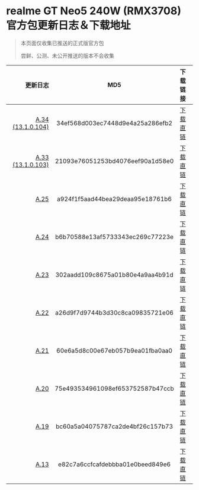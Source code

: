 # realme GT Neo5 240W (RMX3708) 官方包更新日志＆下载地址

> 本页面仅收集已推送的正式版官方包
> 
> 尝鲜、公测、未公开推送的版本不会收集

更新日志 | MD5 | 下载链接
-------:|:-------------:|:--------
[A.34 (13.1.0.104)](https://gauss-compotacostauto-cn.allawnfs.com/remove-6e4e6acd06d0ba8a951ce12b8745188d/component-ota/23/04/28/97973b810cd34b8e8e0049eefa3cf978.html) | 34ef568d003ec7448d9e4a25a286efb2 | [下载直链](https://gauss-componentotacostmanual-cn.allawnfs.com/remove-6e4e6acd06d0ba8a951ce12b8745188d/component-ota/23/04/27/acfc8204d1354ebb92d8de795df36e28.zip)
[A.33 (13.1.0.103)](https://gauss-compotacostauto-cn.allawnfs.com/remove-b1a2f69e18ab9c51beb4bf2a830d6e6e/component-ota/23/04/24/f686a33a3ff54f3c9572da36b9aded4c.html) | 21093e76051253bd4076eef90a1d58e0 | [下载直链](https://gauss-componentotacostmanual-cn.allawnfs.com/remove-b1a2f69e18ab9c51beb4bf2a830d6e6e/component-ota/23/04/24/2094af6909d44be1910e8d6ac915c461.zip)
[A.25](https://gauss-compotacostauto-cn.allawnfs.com/remove-bf85f6c43fbd3773dba1fbe18fde02d4/component-ota/23/03/25/2b2ebcf31d4043dda4ddda44b9f2b960.html) | a924f1f5aad44bea29deaa95e18761b6 | [下载直链](https://gauss-componentotacostmanual-cn.allawnfs.com/remove-0972c086f419c9fc6c7c9f9750e80103/component-ota/23/03/24/3c43461bef034fe7b8f518310b528b39.zip)
[A.24](https://gauss-compotacostauto-cn.allawnfs.com/remove-dded2c6ee964f584ac072df1eb1df34b/component-ota/23/03/20/fd77c5899e5848108b02ebe00504cfec.html) | b6b70588e13af5733343ec269c77223e | [下载直链](https://gauss-componentotacostmanual-cn.allawnfs.com/remove-dded2c6ee964f584ac072df1eb1df34b/component-ota/23/03/17/9956f8d90e984317b59e97d272832408.zip)
[A.23](https://gauss-compotacostauto-cn.allawnfs.com/remove-ee42fce4bf4ec90feca6b6bac6383154/component-ota/23/03/07/191570bfd41a4feda5b196ca6b85ba8c.html) | 302aadd109c8675a01b80e4a9aa4b91d | [下载直链](https://gauss-componentotacostmanual-cn.allawnfs.com/remove-ee42fce4bf4ec90feca6b6bac6383154/component-ota/23/03/06/12dcedb6b4d745b18d3666bd44baf616.zip)
[A.22](https://gauss-compotacostauto-cn.allawnfs.com/remove-653983a4b9645c9632c0df9c085b5d5f/component-ota/23/03/01/fd6d74f9ff7248e88bb92d0b362f0266.html) | a26d9f7d9744b3d30c8ca09835721e06 | [下载直链](https://gauss-componentotacostmanual-cn.allawnfs.com/remove-653983a4b9645c9632c0df9c085b5d5f/component-ota/23/02/28/28e6c428599144928d685548dc25c03d.zip)
[A.21](https://gauss-compotacostauto-cn.allawnfs.com/remove-4c93c1cb47acde919436dcb6e29ae2b9/component-ota/23/02/25/1636c9f81e464b7795a0cb87cdc69b35.html) | 60e6a5d8c00e67eb057b9ea01fba0aa0 | [下载直链](https://gauss-componentotacostmanual-cn.allawnfs.com/remove-4c93c1cb47acde919436dcb6e29ae2b9/component-ota/23/02/23/8c66e6208b77479bb8e19629904b7fad.zip)
[A.20](https://gauss-compotacostauto-cn.allawnfs.com/remove-4d3837b353941ae8d94a4457255e1de2/component-ota/23/02/17/61680dce7ece4b35bd35b662f2148dad.html) | 75e493534961098ef653752587b47ccb | [下载直链](https://gauss-componentotacostmanual-cn.allawnfs.com/remove-4d3837b353941ae8d94a4457255e1de2/component-ota/23/02/16/16af97c6e7084945aaedc2335956ab5e.zip)
[A.19](https://gauss-compotacostauto-cn.allawnfs.com/remove-c5306d1ffed86a53bb0faf5a8da4a09d/component-ota/23/02/15/057c3c5f521c4e1eb206bd8a170f30ba.html) | bc60a5a04075787ca2de4bf26c157b73 | [下载直链](https://gauss-componentotacostmanual-cn.allawnfs.com/remove-c5306d1ffed86a53bb0faf5a8da4a09d/component-ota/23/02/14/69e58ead7de647b486ed26617b0d0fb7.zip)
[A.13](https://gauss-compotacostauto-cn.allawnfs.com/remove-a3abe0ac22b85a38cfc7c45f97c9a240/component-ota/23/02/10/6f87e364b31f4c8aacc0d8f6c16cd190.html) | e82c7a6ccfcafdebbba01e0beed849e6 | [下载直链](https://gauss-componentotacostmanual-cn.allawnfs.com/remove-a3abe0ac22b85a38cfc7c45f97c9a240/component-ota/23/02/06/fae638566b3b4042aedffb39ad6423e0.zip)

